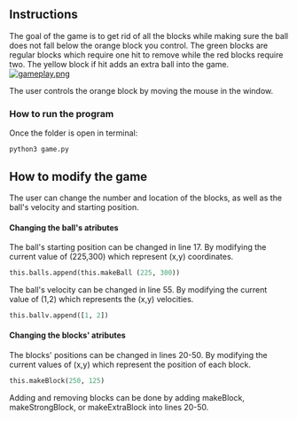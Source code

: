 ## **Instructions**
The goal of the game is to get rid of all the blocks while making sure the ball does not fall below the orange block you control.
The green blocks are regular blocks which require one hit to remove while the red blocks require two. The yellow block if hit
adds an extra ball into the game.
[![gameplay.png](https://i.postimg.cc/Tw0H3m6n/gameplay.png)](https://postimg.cc/ygJTfDWN)

The user controls the orange block by moving the mouse in the window.
### **How to run the program**
Once the folder is open in terminal:
```
python3 game.py
```

## **How to modify the game**
The user can change the number and location of the blocks, as well as the ball's velocity and starting position.
#### **Changing the ball's atributes**
The ball's starting position can be changed in line 17. By modifying the current value of (225,300) which represent (x,y) coordinates.
```python
this.balls.append(this.makeBall (225, 300))
```
The ball's velocity can be changed in line 55. By modifying the current value of (1,2) which represents the (x,y) velocities.
```python
this.ballv.append([1, 2])
```
#### **Changing the blocks' atributes**
The blocks' positions can be changed in lines 20-50. By modifying the current values of (x,y) which represent the position of each block.
```python
this.makeBlock(250, 125)
```
Adding and removing blocks can be done by adding makeBlock, makeStrongBlock, or makeExtraBlock into lines 20-50.

